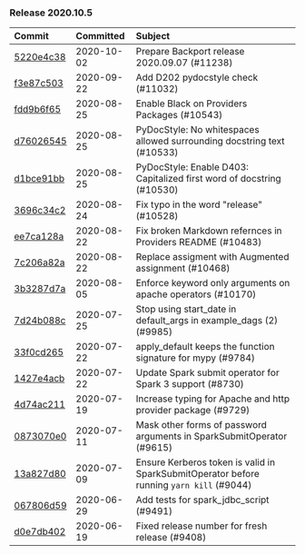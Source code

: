 

### Release 2020.10.5

| Commit                                                                                         | Committed   | Subject                                                                                  |
|:-----------------------------------------------------------------------------------------------|:------------|:-----------------------------------------------------------------------------------------|
| [5220e4c38](https://github.com/apache/airflow/commit/5220e4c3848a2d2c81c266ef939709df9ce581c5) | 2020-10-02  | Prepare Backport release 2020.09.07 (#11238)                                             |
| [f3e87c503](https://github.com/apache/airflow/commit/f3e87c503081a3085dff6c7352640d7f08beb5bc) | 2020-09-22  | Add D202 pydocstyle check (#11032)                                                       |
| [fdd9b6f65](https://github.com/apache/airflow/commit/fdd9b6f65b608c516b8a062b058972d9a45ec9e3) | 2020-08-25  | Enable Black on Providers Packages (#10543)                                              |
| [d76026545](https://github.com/apache/airflow/commit/d7602654526fdd2876466371404784bd17cfe0d2) | 2020-08-25  | PyDocStyle: No whitespaces allowed surrounding docstring text (#10533)                   |
| [d1bce91bb](https://github.com/apache/airflow/commit/d1bce91bb21d5a468fa6a0207156c28fe1ca6513) | 2020-08-25  | PyDocStyle: Enable D403: Capitalized first word of docstring (#10530)                    |
| [3696c34c2](https://github.com/apache/airflow/commit/3696c34c28c6bc7b442deab999d9ecba24ed0e34) | 2020-08-24  | Fix typo in the word &#34;release&#34; (#10528)                                                  |
| [ee7ca128a](https://github.com/apache/airflow/commit/ee7ca128a17937313566f2badb6cc569c614db94) | 2020-08-22  | Fix broken Markdown refernces in Providers README (#10483)                               |
| [7c206a82a](https://github.com/apache/airflow/commit/7c206a82a6f074abcc4898a005ecd2c84a920054) | 2020-08-22  | Replace assigment with Augmented assignment (#10468)                                     |
| [3b3287d7a](https://github.com/apache/airflow/commit/3b3287d7acc76430f12b758d52cec61c7f74e726) | 2020-08-05  | Enforce keyword only arguments on apache operators (#10170)                              |
| [7d24b088c](https://github.com/apache/airflow/commit/7d24b088cd736cfa18f9214e4c9d6ce2d5865f3d) | 2020-07-25  | Stop using start_date in default_args in example_dags (2) (#9985)                        |
| [33f0cd265](https://github.com/apache/airflow/commit/33f0cd2657b2e77ea3477e0c93f13f1474be628e) | 2020-07-22  | apply_default keeps the function signature for mypy (#9784)                              |
| [1427e4acb](https://github.com/apache/airflow/commit/1427e4acb4a1dc5be28cfeef75c90032d515aab6) | 2020-07-22  | Update Spark submit operator for Spark 3 support (#8730)                                 |
| [4d74ac211](https://github.com/apache/airflow/commit/4d74ac2111862186598daf92cbf2c525617061c2) | 2020-07-19  | Increase typing for Apache and http provider package (#9729)                             |
| [0873070e0](https://github.com/apache/airflow/commit/0873070e08f7216b6949e7de4e2329175a764321) | 2020-07-11  | Mask other forms of password arguments in SparkSubmitOperator (#9615)                    |
| [13a827d80](https://github.com/apache/airflow/commit/13a827d80fef738e25f30ea20c095ad4dbd401f6) | 2020-07-09  | Ensure Kerberos token is valid in SparkSubmitOperator before running `yarn kill` (#9044) |
| [067806d59](https://github.com/apache/airflow/commit/067806d5985301f21da78f0a81056dbec348e6ba) | 2020-06-29  | Add tests for spark_jdbc_script (#9491)                                                  |
| [d0e7db402](https://github.com/apache/airflow/commit/d0e7db4024806af35e3c9a2cae460fdeedd4d2ec) | 2020-06-19  | Fixed release number for fresh release (#9408)                                           |

